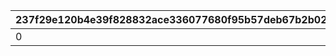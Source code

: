 |237f29e120b4e39f828832ace336077680f95b57deb67b2b024c82994858b875|6c567d438409d953f6938a7e7d61c8c1015acf1bf26fc688e50efbc455d8c9f0|32c3b82a33b412fee7a199af1cbc1175b88f271b8217099c1f9e5cc089ff87bf|cf4e5439b76b6dbee679111f6b65d69ac04a10eb5213debaa1b861c814f9e07b|fc99e35489d7d48850b0b04097ab7612f156e7a9799ea3cb89e9b32049102815|e0fb86336d71d73ea556650fead9e0840a444055d06561ebba7babd01428930c|f6c0732533138b68c8df24dfcd871f64d9e957d94da4aa1cc9abaa65729c1bea|f3ab6179c2590daf1183bd8482ee48f75b32b673ee9535e97832022115be6364|45a4f2a6aef503004ac101b76d4dcffbbd767722198161d92cd6fd86d2752f33|052f9abfc142a8bed267f348ca531908ca95008f92a8b78c4f265ccf92b430d0|44424eed5879d30c8207e380f28760375c9eb3267ebf137699707d95ff53c906|ee7df8561fac4612e8fb2a906debf81e2271f505b91b16ba94fab2e0f1ac679a|8431d43cd9cca9371b091d494db45558919f4cdbb078e0eba0c5246be5018de9|
| --- | --- | --- | --- | --- | --- | --- | --- | --- | --- | --- | --- | --- |
|0|0|1207|1|0|1064|3101|0|0|0|0|2104010|1812|
